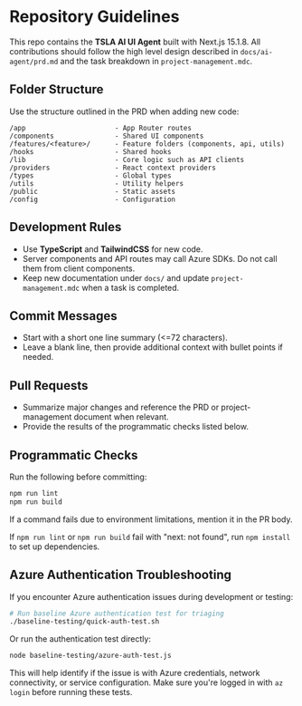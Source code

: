 # Repository Guidelines

This repo contains the **TSLA AI UI Agent** built with Next.js 15.1.8. All contributions should follow the high level design described in `docs/ai-agent/prd.md` and the task breakdown in `project-management.mdc`.

## Folder Structure
Use the structure outlined in the PRD when adding new code:

```
/app                      - App Router routes
/components               - Shared UI components
/features/<feature>/      - Feature folders (components, api, utils)
/hooks                    - Shared hooks
/lib                      - Core logic such as API clients
/providers                - React context providers
/types                    - Global types
/utils                    - Utility helpers
/public                   - Static assets
/config                   - Configuration
```

## Development Rules
- Use **TypeScript** and **TailwindCSS** for new code.
- Server components and API routes may call Azure SDKs. Do not call them from client components.
- Keep new documentation under `docs/` and update `project-management.mdc` when a task is completed.

## Commit Messages
- Start with a short one line summary (<=72 characters).
- Leave a blank line, then provide additional context with bullet points if needed.

## Pull Requests
- Summarize major changes and reference the PRD or project-management document when relevant.
- Provide the results of the programmatic checks listed below.

## Programmatic Checks
Run the following before committing:

```bash
npm run lint
npm run build
```

If a command fails due to environment limitations, mention it in the PR body.

If `npm run lint` or `npm run build` fail with "next: not found", run `npm install` to set up dependencies.

## Azure Authentication Troubleshooting
If you encounter Azure authentication issues during development or testing:

```bash
# Run baseline Azure authentication test for triaging
./baseline-testing/quick-auth-test.sh
```

Or run the authentication test directly:

```bash
node baseline-testing/azure-auth-test.js
```

This will help identify if the issue is with Azure credentials, network connectivity, or service configuration. Make sure you're logged in with `az login` before running these tests.
